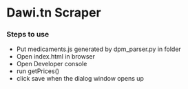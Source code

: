 # Dawi.tn Scraper

### Steps to use

- Put medicaments.js generated by dpm_parser.py in folder
- Open index.html in browser
- Open Developer console
- run getPrices()
- click save when the dialog window opens up
